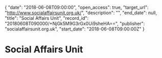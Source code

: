 {
  "date": "2018-06-08T09:00:00", 
  "open_access": true, 
  "target_url": "http://www.socialaffairsunit.org.uk/", 
  "description": "", 
  "end_date": null, 
  "title": "Social Affairs Unit", 
  "record_id": "20180608T090000/+NjGk5M9G3rGx0Ui9sheHA==", 
  "publisher": "socialaffairsunit.org.uk", 
  "start_date": "2018-06-08T09:00:00Z"
}

# Social Affairs Unit

